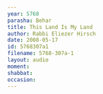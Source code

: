 ```yaml
---
year: 5768
parasha: Behar
title: This Land Is My Land
author: Rabbi Eliezer Hirsch
date: 2008-05-17
id: 5768307a1
filename: 5768-307a-1
layout: audio
moment: 
shabbat: 
occasion: 
---
```


